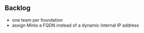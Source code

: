 ## Backlog

- one team per foundation
- assign Minio a FQDN instead of a dynamic internal IP address